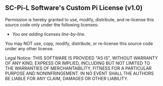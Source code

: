 SC-Pi-L Software's Custom Pi License (v1.0)
------------------------------------------
Permission is hereby granted to use, modify, distribute, and re-license this
source code only under the following licenses:

- *You are adding licenses line-by-line.*

You may NOT use, copy, modify, distribute, or re-license this source code
under any other license.

Legal Notice:
THIS SOFTWARE IS PROVIDED "AS IS", WITHOUT WARRANTY OF ANY KIND, EXPRESS OR
IMPLIED, INCLUDING BUT NOT LIMITED TO THE WARRANTIES OF MERCHANTABILITY,
FITNESS FOR A PARTICULAR PURPOSE AND NONINFRINGEMENT. IN NO EVENT SHALL THE
AUTHORS BE LIABLE FOR ANY CLAIM, DAMAGES OR OTHER LIABILITY.
